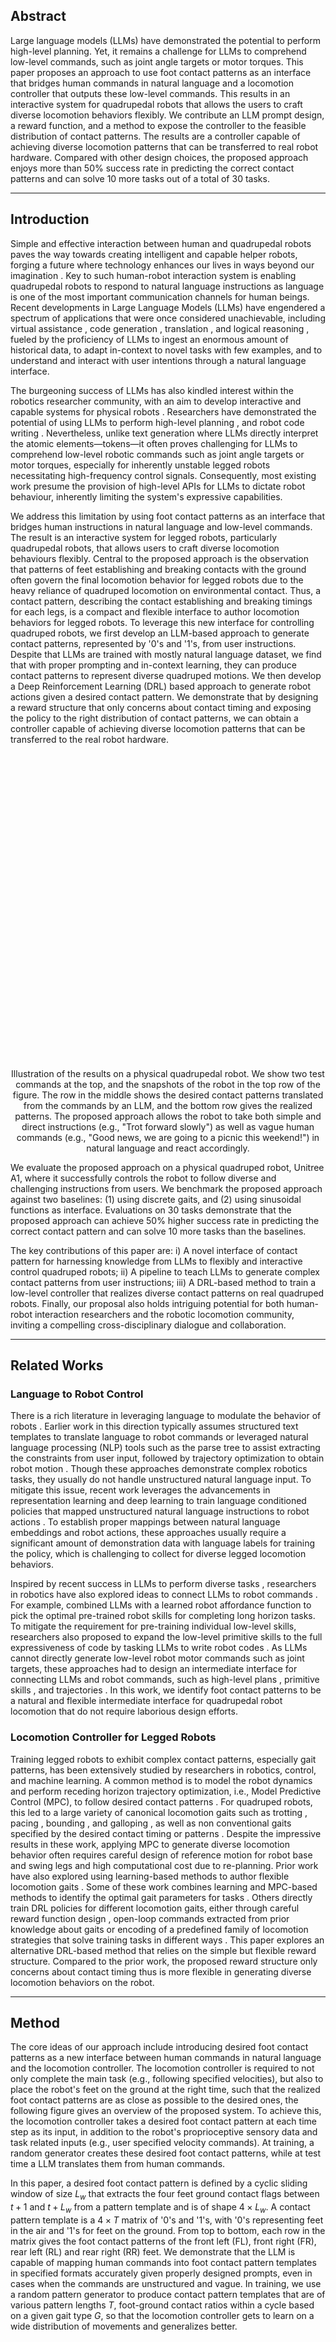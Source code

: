 ## Abstract 

Large language models (LLMs) have demonstrated the potential to
perform high-level planning. Yet, it remains a challenge for LLMs to comprehend
low-level commands, such as joint angle targets or motor torques. This paper
proposes an approach to use foot contact patterns as an interface that bridges
human commands in natural language and a locomotion controller that outputs
these low-level commands. This results in an interactive system for quadrupedal
robots that allows the users to craft diverse locomotion behaviors flexibly. We
contribute an LLM prompt design, a reward function, and a method to expose the
controller to the feasible distribution of contact patterns. The results are a controller
capable of achieving diverse locomotion patterns that can be transferred to real
robot hardware. Compared with other design choices, the proposed approach
enjoys more than 50% success rate in predicting the correct contact patterns and
can solve 10 more tasks out of a total of 30 tasks.

______

## Introduction

Simple and effective interaction between human and quadrupedal robots paves the way towards creating intelligent and capable helper robots, forging a future where technology enhances our lives in ways beyond our imagination <dt-cite key="borenstein1997guidecane,chuang2018deep,mehrizi2021quadrupedal"></dt-cite>. Key to such human-robot interaction system is enabling quadrupedal robots to respond to natural language instructions as language is one of the most important communication channels for human beings.
Recent developments in Large Language Models (LLMs) have engendered a spectrum of applications that were once considered unachievable, including virtual assistance <dt-cite key="NEURIPS2022_b1efde53"></dt-cite>, code generation <dt-cite key="chen2021evaluating"></dt-cite>, translation <dt-cite key="chowdhery2022palm"></dt-cite>, and logical reasoning <dt-cite key="wei2022chain"></dt-cite>, fueled by the proficiency of LLMs to ingest an enormous amount of historical data, to adapt in-context to novel tasks with few examples, and to understand and interact with user intentions through a natural language interface.

The burgeoning success of LLMs has also kindled interest within the robotics researcher community, with an aim to develop interactive and capable systems for physical robots <dt-cite key="ahn2022can,huang2022inner,lynch2022interactive,liang2022code,singh2022progprompt,vemprala2023chatgpt"></dt-cite>. Researchers have demonstrated the potential of using LLMs to perform high-level planning <dt-cite key="ahn2022can,huang2022inner"></dt-cite>, and robot code writing <dt-cite key="liang2022code,vemprala2023chatgpt"></dt-cite>. Nevertheless, unlike text generation where LLMs directly interpret the atomic elements—tokens—it often proves challenging for LLMs to comprehend low-level robotic commands such as joint angle targets or motor torques, especially for inherently unstable legged robots necessitating high-frequency control signals. Consequently, most existing work presume the provision of high-level APIs for LLMs to dictate robot behaviour, inherently limiting the system's expressive capabilities.

We address this limitation by using foot contact patterns as an interface that bridges human instructions in natural language and low-level commands. The result is an interactive system for legged robots, particularly quadrupedal robots, that allows users to craft diverse locomotion behaviours flexibly. Central to the proposed approach is the observation that patterns of feet establishing and breaking contacts with the ground often govern the final locomotion behavior for legged robots due to the heavy reliance of quadruped locomotion on environmental contact. Thus, a contact pattern, describing the contact establishing and breaking timings for each legs, is a compact and flexible interface to author locomotion behaviors for legged robots. To leverage this new interface for controlling quadruped robots, we first develop an LLM-based approach to generate contact patterns, represented by '0's and '1's, from user instructions. Despite that LLMs are trained with mostly natural language dataset, we find that with proper prompting and in-context learning, they can produce contact patterns to represent diverse quadruped motions. We then develop a Deep Reinforcement Learning (DRL) based approach to generate robot actions given a desired contact pattern. We demonstrate that by designing a reward structure that only concerns about contact timing and exposing the policy to the right distribution of contact patterns, we can obtain a controller capable of achieving diverse locomotion patterns that can be transferred to the real robot hardware.

<div style="text-align: center;">
<img class="b-lazy" src=data:image/png;base64,R0lGODlhAQABAAAAACH5BAEKAAEALAAAAAABAAEAAAICTAEAOw== data-src="assets/png/cover_image_v3.png" style="display: block; margin: auto; width: 100%;"/>
<figcaption>
Illustration of the results on a physical quadrupedal robot. We show two test commands at the top, and the snapshots of the robot in the top row of the figure. The row in the middle shows the desired contact patterns translated from the commands by an LLM, and the bottom row gives the realized patterns. The proposed approach allows the robot to take both simple and direct instructions (e.g., "Trot forward slowly") as well as vague human commands (e.g., "Good news, we are going to a picnic this weekend!") in natural language and react accordingly.<br/>
</figcaption>
</div>

We evaluate the proposed approach on a physical quadruped robot, Unitree A1, where it successfully controls the robot to follow diverse and challenging instructions from users. We benchmark the proposed approach against two baselines: (1) using discrete gaits, and (2) using sinusoidal functions as interface.  Evaluations on $30$ tasks demonstrate that the proposed approach can achieve $50\%$ higher success rate in predicting the correct contact pattern and can solve $10$ more tasks than the baselines.

The key contributions of this paper are: i) A novel interface of contact pattern for harnessing knowledge from LLMs to flexibly and interactive control quadruped robots; ii) A pipeline to teach LLMs to generate complex contact patterns from user instructions; iii) A DRL-based method to train a low-level controller that realizes diverse contact patterns on real quadruped robots. Finally, our proposal also holds intriguing potential for both human-robot interaction researchers and the robotic locomotion community, inviting a compelling cross-disciplinary dialogue and collaboration.

______

## Related Works

### Language to Robot Control

There is a rich literature in leveraging language to modulate the behavior of robots <dt-cite key="tellex2020robots,lynch2022interactive,ahn2022can,zeng2022socratic,kress2008translating,stepputtis2020language,chai2018language,howard2014natural"></dt-cite>. Earlier work in this direction typically assumes structured text templates to translate language to robot commands <dt-cite key="kress2008translating,chai2018language"></dt-cite> or leveraged natural language processing (NLP) tools such as the parse tree to assist extracting the constraints from user input, followed by trajectory optimization to obtain robot motion <dt-cite key="howard2014natural"></dt-cite>. Though these approaches demonstrate complex robotics tasks, they usually do not handle unstructured natural language input. To mitigate this issue, recent work leverages the advancements in representation learning and deep learning to train language conditioned policies that mapped unstructured natural language instructions to robot actions <dt-cite key="stepputtis2020language,brohan2022rt,mees2022matters,shridhar2022cliport"></dt-cite>. To establish proper mappings between natural language embeddings and robot actions, these approaches usually require a significant amount of demonstration data with language labels for training the policy, which is challenging to collect for diverse legged locomotion behaviors.

Inspired by recent success in LLMs to perform diverse tasks <dt-cite key="chen2021evaluating,chowdhery2022palm,wei2022chain"></dt-cite>, researchers in robotics have also explored ideas to connect LLMs to robot commands <dt-cite key="ahn2022can,huang2022inner,liang2022code,singh2022progprompt,vemprala2023chatgpt,lin2023text2motion,bucker2022latte"></dt-cite>. For example, <dt-cite key="ahn2022can"></dt-cite> combined LLMs with a learned robot affordance function to pick the optimal pre-trained robot skills for completing long horizon tasks. To mitigate the requirement for pre-training individual low-level skills, researchers also proposed to expand the low-level primitive skills to the full expressiveness of code by tasking LLMs to write robot codes <dt-cite key="liang2022code,singh2022progprompt,vemprala2023chatgpt"></dt-cite>. As LLMs cannot directly generate low-level robot motor commands such as joint targets, these approaches had to design an intermediate interface for connecting LLMs and robot commands, such as high-level plans <dt-cite key="ahn2022can,huang2022inner,lin2023text2motion"></dt-cite>, primitive skills <dt-cite key="liang2022code,singh2022progprompt"></dt-cite>, and trajectories <dt-cite key="bucker2022latte"></dt-cite>.
In this work, we identify foot contact patterns to be a natural and flexible intermediate interface for quadrupedal robot locomotion that do not require laborious design efforts.

### Locomotion Controller for Legged Robots

Training legged robots to exhibit complex contact patterns, especially gait patterns, has been extensively studied by researchers in robotics, control, and machine learning. A common method is to model the robot dynamics and perform receding horizon trajectory optimization, i.e., Model Predictive Control (MPC), to follow desired contact patterns <dt-cite key="di2018dynamic,grandia2019feedback,li2022versatile,villarreal2020mpc,winkler18"></dt-cite>. For quadruped robots, this led to a large variety of canonical locomotion gaits such as trotting <dt-cite key="di2018dynamic"></dt-cite>, pacing <dt-cite key="raibert1990trotting"></dt-cite>, bounding <dt-cite key="eckert2015comparing"></dt-cite>, and galloping <dt-cite key="marhefka2003intelligent"></dt-cite>, as well as non conventional gaits specified by the desired contact timing or patterns <dt-cite key="li2022versatile,winkler18"></dt-cite>. Despite the impressive results in these work, applying MPC to generate diverse locomotion behavior often requires careful design of reference motion for robot base and swing legs and high computational cost due to re-planning. Prior work have also explored using learning-based methods to author flexible locomotion gaits <dt-cite key="yang2020data,margolis2021learning,da2021learning,siekmann2021sim,iscen2018policies,hwangbo2019learning"></dt-cite>. Some of these work combines learning and MPC-based methods to identify the optimal gait parameters for tasks <dt-cite key="yang2020data,margolis2021learning,da2021learning"></dt-cite>. Others directly train DRL policies for different locomotion gaits, either through careful reward function design <dt-cite key="siekmann2021sim"></dt-cite>, open-loop commands extracted from prior knowledge about gaits <dt-cite key="iscen2018policies,hwangbo2019learning"></dt-cite> or encoding of a predefined family of locomotion strategies that solve training tasks in different ways <dt-cite key="margolis2023walk"></dt-cite>. This paper explores an alternative DRL-based method that relies on the simple but flexible reward structure. Compared to the prior work, the proposed reward structure only concerns about contact timing thus is more flexible in generating diverse locomotion behaviors on the robot.


______

## Method

The core ideas of our approach include introducing desired foot contact patterns as a new interface between human commands in natural language and the locomotion controller. The locomotion controller is required to not only complete the main task (e.g., following specified velocities), but also to place the robot's feet on the ground at the right time, such that the realized foot contact patterns are as close as possible to the desired ones, the following figure gives an overview of the proposed system. To achieve this, the locomotion controller takes a desired foot contact pattern at each time step as its input, in addition to the robot's proprioceptive sensory data and task related inputs (e.g., user specified velocity commands). At training, a random generator creates these desired foot contact patterns, while at test time a LLM translates them from human commands.

In this paper, a desired foot contact pattern is defined by a cyclic sliding window of size $L_w$ that extracts the four feet ground contact flags between $t+1$ and $t+L_w$ from a pattern template and is of shape $4\times L_w$. A contact pattern template is a $4 \times T$ matrix of '0's and '1's, with '0's representing feet in the air and '1's for feet on the ground. From top to bottom, each row in the matrix gives the foot contact patterns of the front left (FL), front right (FR), rear left (RL) and rear right (RR) feet. We demonstrate that the LLM is capable of mapping human commands into foot contact pattern templates in specified formats accurately given properly designed prompts, even in cases when the commands are unstructured and vague. In training, we use a random pattern generator to produce contact pattern templates that are of various pattern lengths $T$, foot-ground contact ratios within a cycle based on a given gait type $G$, so that the locomotion controller gets to learn on a wide distribution of movements and generalizes better.

<div style="text-align: center;">
<img class="b-lazy" src=data:image/jpeg;base64,R0lGODlhAQABAAAAACH5BAEKAAEALAAAAAABAAEAAAICTAEAOw== data-src="assets/png/overview.png" style="display: block; margin: auto; width: 100%;"/>
<figcaption>
Overview of the proposed approach. In addition to the robot's proprioceptive sensory data and task commands (e.g., following a desired linear velocity), the locomotion controller accepts desired foot contact patterns as input, and outputs desired joint positions. The foot contact patterns are extracted by a cyclic sliding window from a pattern template, which is generated by a random pattern generator during training, and is translated from human commands in natural language by an LLM in tests. We show some examples of contact pattern templates at the bottom.<br/>
</figcaption>
</div>


### Language to Foot Contact Patterns

Although LLMs can learn knowledge from a vast amount of text data at training, providing proper prompts at inference is the key to unlock and direct the acquired knowledge in meaningful ways. Carefully designed prompts serve as the starting point for the models to generate text and guide the direction and context of the outputs.  The proposed approach aims to enable the LLM to map any human commands in natural language to foot contact patterns in a specified format. The following figure lists the prompts used in this paper, wherein we group them into four categories:

- **General instruction** describes the task the LLM should accomplish. In this paper, the LLM is expected to translate an arbitrary command to a foot contact pattern.  Note that examples of such translations will be provided in **Examples block**.
- **Gait definition** gives basic knowledge of quadrupedal gaits. Although their descriptions are neither exhaustive nor sufficiently accurate, experimental results suggest that it provides enough information for the LLM to follow the rules.  It also connects the bounding gait to a general impression of emotion.  This helps the LLM generalize over vague human commands that do not explicitly specify what gaits the robot should use.
- **Output format definition** specifies the format of the output. We discretize the desired velocities $\hat{v}_x \in \{-1, -0.5, 0, 0.5, 1\}\frac{m}{s}$ so that the LLM can give proper outputs corresponding to commands that contain words like "fast(er)" and "slow(er)".
- **Examples block** follows the general knowledge of instruction fine-tuning and shows the LLM a few concrete input-output pairs.  Although we give the LLM three commonly seen gait examples only, experimental results show that it is able to generalize and handle various commands, including those vaguely state what velocity or gait the robot should use.

<div style="text-align: center;">
<a href="assets/png/lm_prompt.png" target="_blank"><img class="b-lazy" src=data:image/jpeg;base64,R0lGODlhAQABAAAAACH5BAEKAAEALAAAAAABAAEAAAICTAEAOw== data-src="assets/png/lm_prompt.png" style="display: block; margin: auto; width: 100%;"/></a>
<figcaption>
Our prompt. Texts in black are for explanation and are not used as input to the LLM. (Click the image to enlarge)<br/>
</figcaption>
</div>

### Foot Contact Pattern to Low-level Commands

#### Problem Formation

We formulate locomotion control as a Markov Decision Process (MDP) and solve it using DRL algorithms. An MDP is a tuple $(S, A, r, f, P_0, \gamma)$, where $S$ is the state space, $A$ is the action space, $r(s_t, a_t, s_{t+1})$ is the reward function, $f(s_t, a_t)$ is the system transition function, $P_0$ is the distribution of initial states $s_0$, and $\gamma \in [0, 1]$ is the reward discount factor. The goal of a DRL algorithm is to optimize a policy $\pi: S \mapsto A$ so that the expected accumulated reward $J = E_{s_0\sim P_0} [\sum_t \gamma^t r(s_t, a_t, s_{t+1})]$ is maximized. Here, $a_t = \pi_{\theta}(s_t)$ and $\theta$ is the set of learnable parameters. In locomotion tasks, $s_t$ often includes sensory data and goal conditions (e.g., user specified velocity commands <dt-cite key="rudin2022learning"></dt-cite>), and $a_t$ is desired joint angles or motor torques.  We expand $s_t$ to include a desired foot contact pattern, and the controller needs to achieve the main task as well as realize the desired foot contact patterns.

#### Random Pattern Generator

The random pattern generator receives a gait type $G$ and outputs a pattern template correspondingly. While humans can give commands that map to a much wider set of foot contact pattern templates, we define and train on five types: $G \in \{\mathrm{BOUND}, \mathrm{TROT}, \mathrm{PACE}, \mathrm{STAND\_STILL}, \mathrm{STAND\_3LEGS}\}$. Examples of the first three types are illustrated at the bottom of overview figure, the latter two types are trivial and omitted in the figure. To generate a template, the generator needs to sample pattern length $T$ and the ground contact length within the cycle for each feet, then conduct proper scaling and phase shifting. We defer the details in the Appendix.

#### Locomotion Controller

We use a feed-forward neural network as the control policy $\pi_{\theta}$. It outputs the desired positions for each motor joint and its input includes the base's angular velocities, the gravity vector $\vec{g}=[0, 0, -1]$ in the base's frame, user specified velocity, current joint positions and velocities, policy output from the last time step, and desired foot contact patterns. In this paper, we use Unitree A1 as the quadrupedal robot. A1 has 3 joints per leg (i.e., hip, thigh and calf joints) and $L_w=5$ in all experiments, therefore the dimensions of the policy's input and output are $65$ and $12$, respectively.  The policy has three hidden layers of sizes $[512, 256, 128]$ with $\mathrm{ELU}(\alpha=1.0)$ at each hidden layer as the non-linear activation function.

To encourage natural and symmetric behaviors, we employ a double-pass trick in the control policy. Specifically, instead of using $a_t=\pi_{\theta}(s_t)$ directly as the output, we use $a_t=0.5[ \pi_{\theta}(s_t) + f_{\mathrm{act}} \large{(} \pi_{\theta}(f_{\mathrm{obs}}(s_t) \large{)} ]$, where $f_{\mathrm{act}}(\cdot)$ and $f_{\mathrm{obs}}(\cdot)$ flips left-right the policy's output and the robot's state respectively. Intuitively, this double-pass trick says the control policy should output consistently when it receives the original and the left-right mirrored states. In practice, we find this trick greatly improves the naturalness of the robot's movement and helped shrink the sim-to-real gap.


#### Task and Training Setups

The controller's main task is to follow user specified linear velocities along the robot's heading direction, while keeping the linear velocity along the lateral direction and the yaw angular velocity as close to zeros as possible. At the same time, it also needs to plan for the correct timing for feet-ground strikes so that the realized foot contact patterns match the desired ones. For real world deployment, we add a regularization term that penalizes action changing rate so that the real robot's movement is smoother. Finally, in addition to applying domain randomization, we find that extra reward terms that keep the robot base stable can greatly shrink the sim-to-real gap and produce natural looking gaits. Please refer to the Appendix for detailed reward terms, domain randomization configurations and other training related settings.


______


## Experiments

We conducted experiments to answer three questions. 
Throughout the experiments, we used GPT-4 <dt-cite key="openai2023gpt"></dt-cite> as the LLM.
Please see the Appendix for experimental setups.


### Is Foot Contact Pattern a Good Interface?

The first experiment compares foot contact pattern with other possible interface designs. One option is to introduce intermediate parameters as the interface, and have the LLM map from human natural language to the parameter values. We use two baseline approaches for comparison: Baseline 1 contains a discrete parameter $G$ that is the 5 gait types that we introduced earlier; Baseline 2 contains 4 tuples of continuous parameters $(a_i, b_i, c_i), i \in \{1, 2, 3, 4\}$ that defines a sinusoidal function $y_i(t)=\sin(a_i t + b_i)$ and its cutoff threshold that defines the foot-ground contact flag for the $i$-th foot -- $\mathrm{FOOT\_ON\_GROUND}=\mathbf{1}\{y_i(t) \le c_i\}$. Here, $t \in [1, T]$ is the time step within the cycle. We construct foot contact pattern templates based on the values output by the LLM (e.g., for Baseline 1, we use the random pattern generator; for Baseline 2, we use the sinusoidal functions and the cutoff values) and check if they are correct.

<div style="text-align: center;">
<a href="assets/png/lm_prompt_baselines_v3.png" target="_blank"><img class="b-lazy" src=data:image/jpeg;base64,R0lGODlhAQABAAAAACH5BAEKAAEALAAAAAABAAEAAAICTAEAOw== data-src="assets/png/lm_prompt_baselines_v3.png" style="display: block; margin: auto; width: 100%;"/></a>
<figcaption>
Baselines prompts. Differences from our prompt are highlighted in blue. The "Gait definition block" is not changed and omitted in the figure. Texts in black are for explanation thus they are not used as input to the LLM. (Click the image to enlarge)<br/>
</figcaption>
</div>


The figure above shows the prompts for the two baselines, where they are based on the our method's prompt with necessary modifications. The following table gives the commands we use in this experiment; commands 1--20 are basic instructions that express explicitly what the robot should do, whereas commands 21--25 test if the interface design allows generalization and pattern composition. We set GPT-4's temperature to $0.5$ to sample diverse responses, and for each approach we submit each command five times. For each submission, we use the top-1 result only for comparisons.

<div style="text-align: center;">
<img class="b-lazy" src=data:image/jpeg;base64,R0lGODlhAQABAAAAACH5BAEKAAEALAAAAAABAAEAAAICTAEAOw== data-src="assets/png/basic_tests.png" style="display: block; margin: auto; width: 100%;"/>
<figcaption>
Commands for generated pattern template evaluation. We observed the foot contact patterns generated by the LLM after accepting the commands, and compared them against our expectations.<br/>
</figcaption>
</div>

We summarize the results in the figure below. Aggregating over all the commands and test trials, the proposed approach gets significantly ($\sim 50\%$) higher accuracy than the baselines (see the left-most plot in the first row). Despite of having only three conventional examples in the context, the LLM almost always maps the human commands correctly to the expected foot contact patterns. The only exception in the test commands is command 21, where the LLM is correct only one out of the five tests. It mostly fails to generate columns of 0s in the pattern template, but in one interesting case, it appends an extra row of "S: 00...0" to the pattern template, trying to convince us of the existence of the required suspension phase. Baseline 1 gets the second highest accuracy; it achieves high scores on the basic instructions but fails completely for commands 21--25. Considering that this is how we sample patterns and train the controller, these results are somewhat expected. It fails to generate the correct patterns for commands 2--5 because the random pattern generator selects randomly a foot to lift for $G=\mathrm{STAND\_3LEGS}$. Although we could have relaxed the design of Baseline 1 so that it accepted extra parameters for $G$, we didn't have to do so for the proposed approach and it still worked out. Moreover, this design modification has very limited effect and highlights the restrictions imposed by these high-level APIs. Unlike Baseline 1, Baseline 2 should have sufficient freedom in the parameter space to handle all the commands (maybe not command 25), yet its overall accuracy is the worst. Although we performed prompt engineering and constructed the examples carefully in its context for Baseline 2, the LLM has difficulty in understanding the relationship between gaits and the underlying mathematical reasoning.
This limitation again highlights the motivation and demonstrates the importance of the proposed approach.
The experimental results indicate that foot contact pattern is a good interface as it is both straightforward and able to provide more flexibility in the human command space.

<div style="text-align: center;">
<img class="b-lazy" src=data:image/jpeg;base64,R0lGODlhAQABAAAAACH5BAEKAAEALAAAAAABAAEAAAICTAEAOw== data-src="assets/png/accuracy_comparison.png" style="display: block; margin: auto; width: 100%;"/>
<figcaption>
Accuracy comparison of generated patterns. For each command in the table above, we generate 5 patterns from the LLM and compare them against the expected results. We show the aggregated accuracy over all commands on the left of the first row, followed by the individual results.<br/>
</figcaption>
</div>


### Can we learn to accomplish the main task and realize the contact pattern?

Following <dt-cite key="rudin2022learning"></dt-cite>, we train the locomotion controller with the Proximal policy optimization (PPO) <dt-cite key="schulman2017proximal"></dt-cite> in the IsaacGym simulator <dt-cite key="makoviychuk2021isaac"></dt-cite>. The controller's main task is to track a user specified linear velocity along the robot's heading direction $v_x$, and at the same time, to place the feet correctly to produce the desired foot contact patterns.  The next figure shows the results in simulation.  The commands given to the robot in each trial are shown at the top of the plots. It can be seen from the figure that the controller learns to track the specified velocity (e.g., "slow"/"fast" corresponds to $0.5\frac{m}{s}$/$1.0\frac{m}{s}$ in absolute values) and manages to place the robot's feet correctly to produce foot contact patterns that are close to the desired ones. Furthermore, we successfully transfer the learned controller and deploy it on the physical robot without any fine-tuning.

<div style="text-align: center;">
<a href="assets/png/vel_pattern_analysis.png" target="_blank"><img class="b-lazy" src=data:image/jpeg;base64,R0lGODlhAQABAAAAACH5BAEKAAEALAAAAAABAAEAAAICTAEAOw== data-src="assets/png/vel_pattern_analysis.png" style="display: block; margin: auto; width: 100%;"/></a>
<figcaption>
Velocity tracking and foot contact pattern realization in simulation. We show the actual linear velocity along the robot's heading direction (first row), the desired foot contact pattern (middle row) and the realized foot contact pattern (last row) from three test trials. The commands given to the robot in each trial are shown at the top of the plots. (Click the image to enlarge)<br/>
</figcaption>
</div>

</br>
<div style="text-align: center;">
<table style="width: 100%;" cellspacing="0" cellpadding="0"><tr>
<td style="width: 100%;border: 0px solid transparent;"><video class="b-lazy" src="assets/mp4/basic_test1.mp4" type="video/mp4" autoplay muted playsinline loop style="width: 100%;" ></video></td></tr>
<td style="width: 100%;border: 0px solid transparent;"><video class="b-lazy" src="assets/mp4/basic_test2.mp4" type="video/mp4" autoplay muted playsinline loop style="width: 100%;" ></video></td></tr>
</table>
<figcaption style="text-align: left; padding-top: 0;">
Videos that show our A1 following simple/direct instructions.<br/>
</figcaption>
</div>



### Does the proposed approach work with unstructured/vague instructions?


The proposed approach enables both the quadrupedal robot to follow direct and precise commands and unstructured and vague instructions in natural language that facilitates human robot interactions. To demonstrate this, we sent commands in the next table to the robot and observe its reactions. Note that unlike in the previous tests, none of the human expressions here stated explicitly what the robot should have done or what gait it should have used. Based on the subjective evaluation, the observed motions were capable of expressing the desired emotion (e.g., jumping up and down when excited) and presenting the scene accurately (e.g, struggling to move when we told that it had a limping leg), the reactions were mostly consistent with the expectations. This will unlock many robot applications, ranging from scene acting and human companion to more creative tasks in industries and homes.

<div style="text-align: center;">
<img class="b-lazy" src=data:image/jpeg;base64,R0lGODlhAQABAAAAACH5BAEKAAEALAAAAAABAAEAAAICTAEAOw== data-src="assets/png/extended_tests.png" style="display: block; margin: auto; width: 100%;"/>
<figcaption>
Extended tests. The commands in this test do not tell the robot explicitly what it should do.<br/>
</figcaption>
</div>

</br>
<div style="text-align: center;">
<table style="width: 100%;" cellspacing="0" cellpadding="0"><tr>
<td style="width: 100%;border: 0px solid transparent;"><video class="b-lazy" src="assets/mp4/extended_test1.mp4" type="video/mp4" autoplay muted playsinline loop style="width: 100%;" ></video></td></tr>
<td style="width: 100%;border: 0px solid transparent;"><video class="b-lazy" src="assets/mp4/extended_test2.mp4" type="video/mp4" autoplay muted playsinline loop style="width: 100%;" ></video></td></tr>
<td style="width: 100%;border: 0px solid transparent;"><video class="b-lazy" src="assets/mp4/extended_test3.mp4" type="video/mp4" autoplay muted playsinline loop style="width: 100%;" ></video></td></tr>
<td style="width: 100%;border: 0px solid transparent;"><video class="b-lazy" src="assets/mp4/extended_test4.mp4" type="video/mp4" autoplay muted playsinline loop style="width: 100%;" ></video></td></tr>
<td style="width: 100%;border: 0px solid transparent;"><video class="b-lazy" src="assets/mp4/extended_test5.mp4" type="video/mp4" autoplay muted playsinline loop style="width: 100%;" ></video></td></tr>
</table>
<figcaption style="text-align: left; padding-top: 0;">
Videos that show our A1 following unstructured/vague commands.<br/>
</figcaption>
</div>


______


## Conclusions

This paper devised an interactive system for quadrupedal robots that allowed users to craft diverse locomotion behaviours flexibly. The core ideas of the proposed approach include introducing desired foot contact patterns as a new interface between natural language and the low-level controller. During training, these contact patterns are generated by a random generator, and a DRL based method is capable of accomplishing the main task and realizing the desired patterns at the same time. In tests, the contact patterns are translated from human commands in natural language. We show that having contact patterns as the interface is more straightforward and flexible than other design choices. Moreover, the robot is able to follow both direct instructions and commands that do not explicitly state how the robot should react in both simulation and on physical robots. 

### Limitations and Future Work

One limitation of the proposed approach is that domain knowledge and trial-and-error tests are necessary to design the random pattern generator, such that the patterns used for training are feasible. Furthermore, while increasing the variety of the random patterns would essentially increase the locomotion capability of the robot, training on a large set of gaits is hard since it involves the trade-off of sample balancing and data efficiency.

One may train a set of expert policies separately, where each of which specializes in one motion, then use imitation learning to distill the experts to address this problem. Another interesting direction is to introduce multi-modal inputs, such as videos and audios. Foot contact patterns translated from those signals in theory still work with our pipeline and will unlock much more interesting use cases.

______

## Appendix


### More about Random Pattern Generator

The following figure illustrates the steps for the random pattern generator to create a template for $G=\mathrm{PACING}$. To generate a template in general, we first sample $T \in [24, 28]$ (step 1). Since the control frequency is $50$ Hz, this corresponds to a cycle length of $0.48 \sim 0.56$ seconds. We then sample a foot-ground contact length ratio within the cycle $r_\mathrm{contact} \in [0.5, 0.7]$, $Tr_\mathrm{contact}$ therefore gives the number of '1's and $T(1-r_\mathrm{contact})$ the number of '0's in each row (step 2). Proper length scaling and bit shifts of these ones and zeros are necessary to produce feasible foot contact patterns on a real robot (step 3). For $G=\mathrm{BOUND}$, we shorten the foot-ground contact time to $60\%$ of the sampled value (i.e., $r_\mathrm{contact}=0.6r_\mathrm{contact}$), we place the ones at the beginning of the FL and FR rows and shift those in the RL and RR rows by $0.5 Tr_\mathrm{contact}$ bits to the right. We do no scaling for $G=\mathrm{TROT}$. Finally, we shift the '1's to form complete templates (step 4): we place the ones at the beginning in the FL and RR rows and at the end of the FR and RL rows. We keep $r_\mathrm{contact}$ untouched for $G=\mathrm{PACE}$, but shrink the cycle length to half its sampled value (i.e., $T=0.5T$) to make the gait natural and feasible. We place the ones at the beginning in the FL and RL rows and at the end of the FR and RR rows. Finally, for $G \in \{ \mathrm{STAND\_STILL}, \mathrm{STAND\_3LEGS} \}$, we perform no scaling and fill in the pattern template matrix with ones. We randomly sample one row and replace it with zeros if $G=\mathrm{STAND\_3LEGS}$.

<div style="text-align: center;">
<img class="b-lazy" src=data:image/jpeg;base64,R0lGODlhAQABAAAAACH5BAEKAAEALAAAAAABAAEAAAICTAEAOw== data-src="assets/png/pattern_generator.png" style="display: block; margin: auto; width: 100%;"/>
<figcaption>
How the random pattern generator works.<br/>
</figcaption>
</div>


### Reward Design
Our reward design is based on those in legged gym <dt-cite key="rudin2022learning"></dt-cite>. The total reward consists of 8 weighted reward terms: $J=\sum_{i=1}^{8}w_i r_i$, where $w_i$'s are the weights and $r_i$'s are the rewards. The definition of each reward term and the value of the weights are in the following. We put the purpose of each reward term in the bracket at the beginning of the description.

- [Task Reward] Linear velocity tracking reward. $r_1=e^{-4 \times \large{(} (v_x - \hat{v}_x)^2 + v_y^2 \large{)} }$, where $v_x$ and $\hat{v}_x$ are the current and desired linear velocities along the robot's heading direction, and $v_y$ is the current linear velocity along the lateral direction. All velocities are in the base frame, and $w_1=1$.
- [Task Reward] Angular velocity tracking reward. $r_2=e^{-4 \times \omega_z^2 }$, where $\omega_z$ is the current angular yaw velocity in the base frame and $w_2=-0.5$.
- [Task Reward] Penalty on foot contact pattern violation. $r_3=\frac{1}{4} \sum_{i=1}^4 | c_i - \hat{c}_i |$, where $c_i, \hat{c}_i \in \{0, 1\}$ are the realized and desired foot-ground contact indicators for the $i$-th foot, and $w_3=-1$.
- [Sim-to-Real] Regularization on action rate. $r_4=\sum_{i=1}^{12} (a_t - a_{t-1})^2$ where $a_t$ and $a_{t-1}$ are the controller's output at the current and the previous time steps, and $w_4=-0.005$.
- [Sim-to-Real] Penalty on roll and pitch angular velocities. We encourage the robot's base to be stable during motion and hence $r_5=\omega_x^2 + \omega_y^2$, where $\omega_x$ and $\omega_y$ are the current roll and pitch angular velocities in the base frame. This penalty does not apply to $G=\mathrm{BOUND}$ and $w_5=-0.05$.
 - [Sim-to-Real] Penalty on linear velocity along the z-axis. Similar to the previous term, we use this term to encourage the base stability during motion. $r_6=v_z^2$ where $v_z$ is the current linear velocity along the z-axis in the base frame. This penalty does not apply to $G=\mathrm{BOUND}$ either and $w_6=-2$.
- [Natural Motion] Penalty on body collision. $r_7=\sum_{i=1}^K \mathbf{1}\{F_i > 0.1\}$, where $F_i$ is the contact force on the $i$-th body. In our experiments $K=8$ (i.e., 4 thighs and 4 calves) and $w_7=-1$.
- [Natural Motion] Penalty on deviation from the default pose. $r_8=\sum_{a_t \in \mathrm{hip}} |a_t|$, where $a_t$'s are the actions (i.e., deviation from the default joint position) applied to the hip joints, and $w_8=-0.03$.

### Training Configurations

#### Control
We use PD control to convert positions to torques in our system. The bases value for the 2 gains are $k_p=20$ and $k_d=0.5$. Our control frequency is $50$ Hz.

#### Gait Sampling
We randomly assign a gait $G$ to a robot at environment resets, and also samples it again every 150 steps in simulation. Of the 5 $G$'s, some gaits are harder to learn than others. To avoid the case where the hard-to-learn gaits die out, leaving the controller to learn only on the easier gaits, we restrict the sampling distribution such that the ratio of the 5 $G$'s are always approximately the same.

#### Reinforcement Learning
We use the Proximal policy optimization (PPO) <dt-cite key="schulman2017proximal"></dt-cite> algorithm as our reinforcement learning method to train the controller. In our experiments, PPO trains an actor-critic policy. The architecture of the actor is introduced in the Method section, and the critic has the identical network architecture except that (1) its output size is 1 instead of 12, and (2) it also receives the base velocities in the local frame as its input. We keep all the hyper-parameters the same as in <dt-cite key="rudin2022learning"></dt-cite> and train for 1000 iterations. For safety reasons, we end an episode early if the body height of the robot is lower than 0.25 meters. Training can be done on a singe NVIDIA V100 GPU in approximately 15 minutes.

#### Domain Randomization

During training, we sample noises $\epsilon \sim \mathrm{Unif}$, and add them to the controller's observations. We use PD control to convert positions to torques in our system, and domain randomization is also applied to the 2 gains $k_p$ and $k_d$. The following table gives the components where noises $\epsilon$ were added and their corresponding ranges.


<div style="text-align: center;">
<img class="b-lazy" src=data:image/jpeg;base64,R0lGODlhAQABAAAAACH5BAEKAAEALAAAAAABAAEAAAICTAEAOw== data-src="assets/png/domain_rand.png" style="display: block; margin: auto; width: 100%;"/>
<figcaption>
Domain randomization settings.<br/>
</figcaption>
</div>